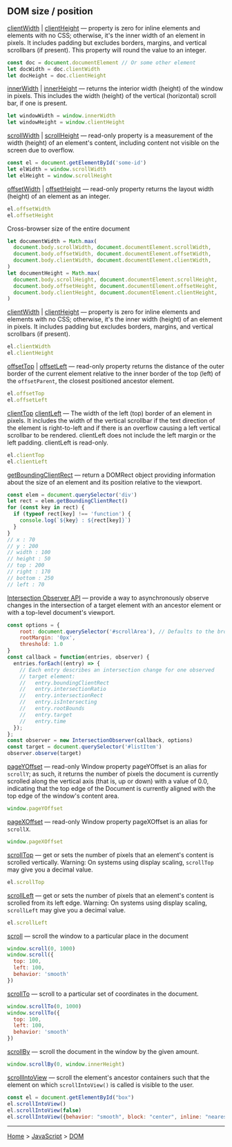 ## DOM size / position

[clientWidth](https://developer.mozilla.org/en-US/docs/Web/API/Element/clientWidth) |
[clientHeight](https://developer.mozilla.org/en-US/docs/Web/API/Element/clientHeight) — property is zero for inline elements and elements with no CSS; otherwise, it's the inner width of an element in pixels. It includes padding but excludes borders, margins, and vertical scrollbars (if present). This property will round the value to an integer.
```javascript
const doc = document.documentElement // Or some other element
let docWidth = doc.clientWidth
let docHeight = doc.clientHeight
```

[innerWidth](https://developer.mozilla.org/en-US/docs/Web/API/Window/innerWidth) |
[innerHeight](https://developer.mozilla.org/en-US/docs/Web/API/Window/innerHeight) — returns the interior width (height) of the window in pixels. This includes the width (height) of the vertical (horizontal) scroll bar, if one is present.
```javascript
let windowWidth = window.innerWidth
let windowHeight = window.clientHeight
```

[scrollWidth](https://developer.mozilla.org/en-US/docs/Web/API/Element/scrollWidth) |
[scrollHeight](https://developer.mozilla.org/en-US/docs/Web/API/Element/scrollHeight) — read-only property is a measurement of the width (height) of an element's content, including content not visible on the screen due to overflow.
```javascript
const el = document.getElementById('some-id')
let elWidth = window.scrollWidth
let elHeight = window.scrollHeight
```

[offsetWidth](https://developer.mozilla.org/en-US/docs/Web/API/HTMLElement/offsetWidth) |
[offsetHeight](https://developer.mozilla.org/en-US/docs/Web/API/HTMLElement/offsetHeight) — read-only property returns the layout width (height) of an element as an integer.
```javascript
el.offsetWidth
el.offsetHeight
```

Cross-browser size of the entire document
```javascript
let documentWidth = Math.max(
  document.body.scrollWidth, document.documentElement.scrollWidth,
  document.body.offsetWidth, document.documentElement.offsetWidth,
  document.body.clientWidth, document.documentElement.clientWidth,
)
let documentHeight = Math.max(
  document.body.scrollHeight, document.documentElement.scrollHeight,
  document.body.offsetHeight, document.documentElement.offsetHeight,
  document.body.clientHeight, document.documentElement.clientHeight,
)
```

[clientWidth](https://developer.mozilla.org/en-US/docs/Web/API/Element/clientWidth) |
[clientHeight](https://developer.mozilla.org/en-US/docs/Web/API/Element/clientHeight) — property is zero for inline elements and elements with no CSS; otherwise, it's the inner width (height) of an element in pixels. It includes padding but excludes borders, margins, and vertical scrollbars (if present).
```javascript
el.clientWidth
el.clientHeight
```

[offsetTop](https://developer.mozilla.org/en-US/docs/Web/API/HTMLElement/offsetTop) |
[offsetLeft](https://developer.mozilla.org/en-US/docs/Web/API/HTMLElement/offsetLeft) — read-only property returns the distance of the outer border of the current element relative to the inner border of the top (left) of the `offsetParent`, the closest positioned ancestor element.
```javascript
el.offsetTop
el.offsetLeft
```

[clientTop](https://developer.mozilla.org/en-US/docs/Web/API/Element/clientTop) 
[clientLeft](https://developer.mozilla.org/en-US/docs/Web/API/Element/clientLeft) — The width of the left (top) border of an element in pixels. It includes the width of the vertical scrollbar if the text direction of the element is right-to-left and if there is an overflow causing a left vertical scrollbar to be rendered. clientLeft does not include the left margin or the left padding. clientLeft is read-only.
```javascript
el.clientTop
el.clientLeft
```

[getBoundingClientRect](https://developer.mozilla.org/en-US/docs/Web/API/Element/getBoundingClientRect) — return a DOMRect object providing information about the size of an element and its position relative to the viewport.
```javascript
const elem = document.querySelector('div')
let rect = elem.getBoundingClientRect()
for (const key in rect) {
  if (typeof rect[key] !== 'function') {
    console.log(`${key} : ${rect[key]}`)
  }
}
// x : 70
// y : 200
// width : 100
// height : 50
// top : 200
// right : 170
// bottom : 250
// left : 70
```

[Intersection Observer API](https://developer.mozilla.org/en-US/docs/Web/API/Intersection_Observer_API) — provide a way to asynchronously observe changes in the intersection of a target element with an ancestor element or with a top-level document's viewport.
```javascript
const options = {
    root: document.querySelector('#scrollArea'), // Defaults to the browser viewport if not specified or if null 
    rootMargin: '0px',
    threshold: 1.0
}
const callback = function(entries, observer) {
  entries.forEach((entry) => {
    // Each entry describes an intersection change for one observed
    // target element:
    //   entry.boundingClientRect
    //   entry.intersectionRatio
    //   entry.intersectionRect
    //   entry.isIntersecting
    //   entry.rootBounds
    //   entry.target
    //   entry.time
  });
};
const observer = new IntersectionObserver(callback, options)
const target = document.querySelector('#listItem')
observer.observe(target)
```

[pageYOffset](https://developer.mozilla.org/en-US/docs/Web/API/Window/pageYOffset) — read-only Window property pageYOffset is an alias for `scrollY`; as such, it returns the number of pixels the document is currently scrolled along the vertical axis (that is, up or down) with a value of 0.0, indicating that the top edge of the Document is currently aligned with the top edge of the window's content area.
```javascript
window.pageYOffset
```

[pageXOffset](https://developer.mozilla.org/en-US/docs/Web/API/Window/pageXOffset) — read-only Window property pageXOffset is an alias for `scrollX`.
```javascript
window.pageXOffset
```

[scrollTop](https://developer.mozilla.org/en-US/docs/Web/API/Element/scrollTop) — get or sets the number of pixels that an element's content is scrolled vertically. Warning: On systems using display scaling, `scrollTop` may give you a decimal value.
```javascript
el.scrollTop
```

[scrollLeft](https://developer.mozilla.org/en-US/docs/Web/API/Element/scrollLeft) — get or sets the number of pixels that an element's content is scrolled from its left edge. Warning: On systems using display scaling, `scrollLeft` may give you a decimal value.
```javascript
el.scrollLeft
```

[scroll]() — scroll the window to a particular place in the document
```javascript
window.scroll(0, 1000)
window.scroll({
  top: 100,
  left: 100,
  behavior: 'smooth'
})
```

[scrollTo](https://developer.mozilla.org/en-US/docs/Web/API/Window/scrollTo) — scroll to a particular set of coordinates in the document.
```javascript
window.scrollTo(0, 1000)
window.scrollTo({
  top: 100,
  left: 100,
  behavior: 'smooth'
})
```

[scrollBy](https://developer.mozilla.org/en-US/docs/Web/API/Window/scrollBy) — scroll the document in the window by the given amount.
```javascript
window.scrollBy(0, window.innerHeight)
```

[scrollIntoView](https://developer.mozilla.org/en-US/docs/Web/API/Element/scrollIntoView) — scroll the element's ancestor containers such that the element on which `scrollIntoView()` is called is visible to the user.
```javascript
const el = document.getElementById("box")
el.scrollIntoView()
el.scrollIntoView(false)
el.scrollIntoView({behavior: "smooth", block: "center", inline: "nearest"})
```

---
[Home](/README.md) > [JavaScript](javascript.md) > [DOM](dom.md)
